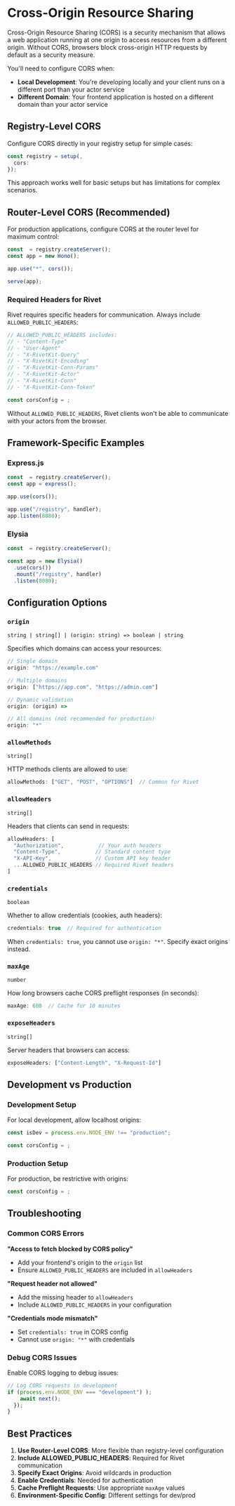 # Cross-Origin Resource Sharing

Cross-Origin Resource Sharing (CORS) is a security mechanism that allows a web application running at one origin to access resources from a different origin. Without CORS, browsers block cross-origin HTTP requests by default as a security measure.

You'll need to configure CORS when:

- **Local Development**: You're developing locally and your client runs on a different port than your actor service
- **Different Domain**: Your frontend application is hosted on a different domain than your actor service

## Registry-Level CORS

Configure CORS directly in your registry setup for simple cases:

```typescript
const registry = setup(,
  cors: 
});
```

This approach works well for basic setups but has limitations for complex scenarios.

## Router-Level CORS (Recommended)

For production applications, configure CORS at the router level for maximum control:

```typescript
const  = registry.createServer();
const app = new Hono();

app.use("*", cors());

serve(app);
```

### Required Headers for Rivet

Rivet requires specific headers for communication. Always include `ALLOWED_PUBLIC_HEADERS`:

```typescript
// ALLOWED_PUBLIC_HEADERS includes:
// - "Content-Type"
// - "User-Agent" 
// - "X-RivetKit-Query"
// - "X-RivetKit-Encoding"
// - "X-RivetKit-Conn-Params"
// - "X-RivetKit-Actor"
// - "X-RivetKit-Conn"
// - "X-RivetKit-Conn-Token"

const corsConfig = ;
```

Without `ALLOWED_PUBLIC_HEADERS`, Rivet clients won't be able to communicate with your actors from the browser.

## Framework-Specific Examples

### Express.js

```typescript
const  = registry.createServer();
const app = express();

app.use(cors());

app.use("/registry", handler);
app.listen(8080);
```

### Elysia

```typescript
const  = registry.createServer();

const app = new Elysia()
  .use(cors())
  .mount("/registry", handler)
  .listen(8080);
```

## Configuration Options

### `origin`

`string | string[] | (origin: string) => boolean | string`

Specifies which domains can access your resources:

```typescript
// Single domain
origin: "https://example.com"

// Multiple domains
origin: ["https://app.com", "https://admin.com"]

// Dynamic validation
origin: (origin) => 

// All domains (not recommended for production)
origin: "*"
```

### `allowMethods`

`string[]`

HTTP methods clients are allowed to use:

```typescript
allowMethods: ["GET", "POST", "OPTIONS"]  // Common for Rivet
```

### `allowHeaders`

`string[]`

Headers that clients can send in requests:

```typescript
allowHeaders: [
  "Authorization",           // Your auth headers
  "Content-Type",           // Standard content type
  "X-API-Key",              // Custom API key header
  ...ALLOWED_PUBLIC_HEADERS // Required Rivet headers
]
```

### `credentials`

`boolean`

Whether to allow credentials (cookies, auth headers):

```typescript
credentials: true  // Required for authentication
```

When `credentials: true`, you cannot use `origin: "*"`. Specify exact origins instead.

### `maxAge`

`number`

How long browsers cache CORS preflight responses (in seconds):

```typescript
maxAge: 600  // Cache for 10 minutes
```

### `exposeHeaders`

`string[]`

Server headers that browsers can access:

```typescript
exposeHeaders: ["Content-Length", "X-Request-Id"]
```

## Development vs Production

### Development Setup

For local development, allow localhost origins:

```typescript
const isDev = process.env.NODE_ENV !== "production";

const corsConfig = ;
```

### Production Setup

For production, be restrictive with origins:

```typescript
const corsConfig = ;
```

## Troubleshooting

### Common CORS Errors

**"Access to fetch blocked by CORS policy"**
- Add your frontend's origin to the `origin` list
- Ensure `ALLOWED_PUBLIC_HEADERS` are included in `allowHeaders`

**"Request header not allowed"**
- Add the missing header to `allowHeaders` 
- Include `ALLOWED_PUBLIC_HEADERS` in your configuration

**"Credentials mode mismatch"**
- Set `credentials: true` in CORS config
- Cannot use `origin: "*"` with credentials

### Debug CORS Issues

Enable CORS logging to debug issues:

```typescript
// Log CORS requests in development
if (process.env.NODE_ENV === "development") );
    await next();
  });
}
```

## Best Practices

1. **Use Router-Level CORS**: More flexible than registry-level configuration
2. **Include ALLOWED_PUBLIC_HEADERS**: Required for Rivet communication
3. **Specify Exact Origins**: Avoid wildcards in production
4. **Enable Credentials**: Needed for authentication  
5. **Cache Preflight Requests**: Use appropriate `maxAge` values
6. **Environment-Specific Config**: Different settings for dev/prod